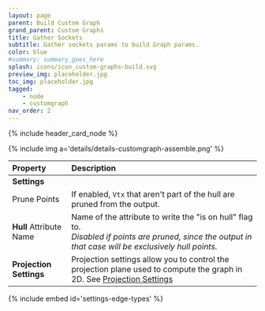 ```yaml
---
layout: page
parent: Build Custom Graph
grand_parent: Custom Graphs
title: Gather Sockets
subtitle: Gather sockets params to build Graph params.
color: blue
#summary: summary_goes_here
splash: icons/icon_custom-graphs-build.svg
preview_img: placeholder.jpg
toc_img: placeholder.jpg
tagged: 
    - node
    - customgraph
nav_order: 2
---
```


{% include header_card_node %}

{% include img a='details/details-customgraph-assemble.png' %} 

| Property       | Description          |
|:-------------|:------------------|
|**Settings**||
| Prune Points           | If enabled, `Vtx` that aren't part of the hull are pruned from the output.   |
| **Hull** Attribute Name           | Name of the attribute to write the "is on hull" flag to.<br>*Disabled if points are pruned, since the output in that case will be exclusively hull points.* |
|**Projection Settings**| Projection settings allow you to control the projection plane used to compute the graph in 2D. See [Projection Settings](#settings-projection)|

{% include embed id='settings-edge-types' %}